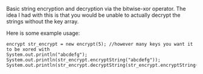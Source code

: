 Basic string encryption and decryption via the bitwise-xor operator. The idea I had with this is that you would be unable to actually decrypt the strings without the key array.

Here is some example usage: 
```
encrypt str_encrypt = new encrypt(5); //however many keys you want it to be xored with
System.out.println("abcdefg");
System.out.println(str_encrypt.encryptString("abcdefg"));
System.out.println(str_encrypt.decryptString(str_encrypt.encryptString("abcdefg")));
```
